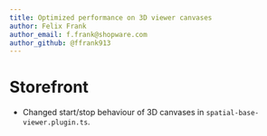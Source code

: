 ```yaml
---
title: Optimized performance on 3D viewer canvases
author: Felix Frank
author_email: f.frank@shopware.com
author_github: @ffrank913
---
```

# Storefront
* Changed start/stop behaviour of 3D canvases in `spatial-base-viewer.plugin.ts`.